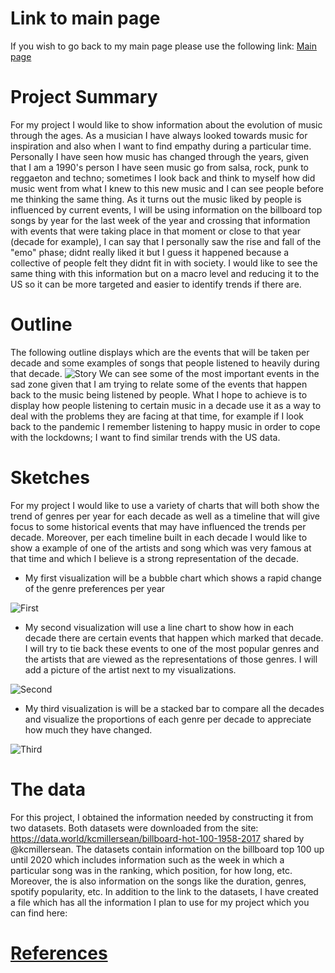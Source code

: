 # Link to main page
If you wish to go back to my main page please use the following link:
[Main page](https://oscardavidmi.github.io/Benavides-portfolio/)
# Project Summary
For my project I would like to show information about the evolution of music through the ages. As a musician I have always looked towards music for inspiration and also
when I want to find empathy during a particular time. Personally I have seen how music has changed through the years, given that I am a 1990's person I have seen 
music go from salsa, rock, punk to reggaeton and techno; sometimes I look back and think to myself how did music went from what I knew to this new music and I can see 
people before me thinking the same thing. 
As it turns out the music liked by people is influenced by current events, I will be using information on the billboard top songs by year for the last week of the year 
and crossing that information with events that were taking place in that moment or close to that year (decade for example), I can say that I personally saw the rise
and fall of the "emo" phase; didnt really liked it but I guess it happened because a collective of people felt they didnt fit in with society. I would like to see
the same thing with this information but on a macro level and reducing it to the US so it can be more targeted and easier to identify trends if there are.

# Outline
The following outline displays which are the events that will be taken per decade and some examples of songs that people listened to heavily during that decade.
![Story](https://oscardavidmi.github.io/Benavides-portfolio/Story%20arc.jpeg?raw=true)
We can see some of the most important events in the sad zone given that I am trying to relate some of the events that happen back to the music being listened by people. 
What I hope to achieve is to display how people listening to certain music in a decade use it as a way to deal with the problems they are facing at that time, for 
example if I look back to the pandemic I remember listening to happy music in order to cope with the lockdowns; I want to find similar trends with the US data.

# Sketches
For my project I would like to use a variety of charts that will both show the trend of genres per year for each decade as well as a timeline that will give focus to 
some historical events that may have influenced the trends per decade. Moreover, per each timeline built in each decade I would like to show a example of one of the 
artists and song which was very famous at that time and which I believe is a strong representation of the decade.

- My first visualization will be a bubble chart which shows a rapid change of the genre preferences per year

![First](https://oscardavidmi.github.io/Benavides-portfolio/First_bubble.jpeg?raw=true)


- My second visualization will use a line chart to show how in each decade there are certain events that happen which marked that decade. I will try to tie back these events to one of the most popular genres and the artists that are viewed as the representations of those genres. I will add a picture of the artist next to my visualizations.

![Second](https://oscardavidmi.github.io/Benavides-portfolio/Second_history2.jpeg?raw=true)


- My third visualization is will be a stacked bar to compare all the decades and visualize the proportions of each genre per decade to appreciate how much they have changed.

![Third](https://oscardavidmi.github.io/Benavides-portfolio/Third_different.jpeg?raw=true)


# The data
For this project, I obtained the information needed by constructing it from two datasets. Both datasets were downloaded from the site: 
https://data.world/kcmillersean/billboard-hot-100-1958-2017  shared by @kcmillersean. The datasets contain information on the billboard top 100 up until 2020 which 
includes information such as the week in which a particular song was in the ranking, which position, for how long, etc. Moreover, the is also information on the songs 
like the duration, genres, spotify popularity, etc.
In addition to the link to the datasets, I have created a file which has all the information I plan to use for my project which you can find here:
<a href="Data" target="https://oscardavidmi.github.io/Benavides-portfolio/Music_Evolution.xlsx" />



# References

